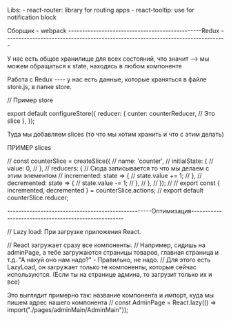 Libs: - react-router: library for routing apps - react-tooltip: use for notification block

Сборщик - webpack ------------------------------------------------Redux --------------------------------------------------------------------------------

У нас есть общее хранилище для всех состояний, что значит --> мы можем обращаться к state, находясь в любом компоненте

Работа с Redux ---- у нас есть данные, которые храняться в файле store.js, в папке store.

// Пример store

export default configureStore({ reducer: { cunter: counterReducer, // Это slice }, });

Туда мы добавляем slices (то что мы хотим хранить и что с этим делать)

ПРИМЕР slices

// const counterSlice = createSlice({ // name: 'counter', // initialState: { // value: 0, // }, // reducers: { // Сюда записывается то что мы делаем с этим элементом // incremented: state => { // state.value += 1; // }, // decremented: state => { // state.value -= 1; // }, // }, // }); // // export const { incremented, decremented } = counterSlice.actions; // export default counterSlice.reducer;

----------------------------------------------------Оптимизация-----------------------------------------------------

// Lazy load: При загрузке приложения React.

// React загружает сразу все компоненты. // Например, сидишь на adminPage, а тебе загружаются страницы товаров, главная страница и т.д. "А нахуй оно нам надо?" - Правильно, не надо. // Для этого есть LazyLoad, он загружает только те компоненты, которые сейчас используются. (Если ты на странице админа, то загрузит только их и все)

Это выглядит примерно так: название компонента и импорт, куда мы пишем адрес нашего компонента 
// const AdminPage = React.lazy(() => import("./pages/adminMain/AdminMain"));